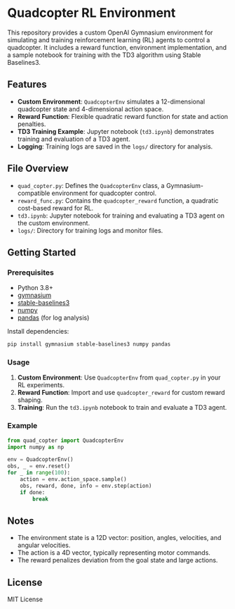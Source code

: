 # Quadcopter RL Environment

This repository provides a custom OpenAI Gymnasium environment for simulating and training reinforcement learning (RL) agents to control a quadcopter. It includes a reward function, environment implementation, and a sample notebook for training with the TD3 algorithm using Stable Baselines3.

## Features
- **Custom Environment**: `QuadcopterEnv` simulates a 12-dimensional quadcopter state and 4-dimensional action space.
- **Reward Function**: Flexible quadratic reward function for state and action penalties.
- **TD3 Training Example**: Jupyter notebook (`td3.ipynb`) demonstrates training and evaluation of a TD3 agent.
- **Logging**: Training logs are saved in the `logs/` directory for analysis.

## File Overview
- `quad_copter.py`: Defines the `QuadcopterEnv` class, a Gymnasium-compatible environment for quadcopter control.
- `reward_func.py`: Contains the `quadcopter_reward` function, a quadratic cost-based reward for RL.
- `td3.ipynb`: Jupyter notebook for training and evaluating a TD3 agent on the custom environment.
- `logs/`: Directory for training logs and monitor files.

## Getting Started

### Prerequisites
- Python 3.8+
- [gymnasium](https://github.com/Farama-Foundation/Gymnasium)
- [stable-baselines3](https://github.com/DLR-RM/stable-baselines3)
- [numpy](https://numpy.org/)
- [pandas](https://pandas.pydata.org/) (for log analysis)

Install dependencies:
```bash
pip install gymnasium stable-baselines3 numpy pandas
```

### Usage
1. **Custom Environment**: Use `QuadcopterEnv` from `quad_copter.py` in your RL experiments.
2. **Reward Function**: Import and use `quadcopter_reward` for custom reward shaping.
3. **Training**: Run the `td3.ipynb` notebook to train and evaluate a TD3 agent.

### Example
```python
from quad_copter import QuadcopterEnv
import numpy as np

env = QuadcopterEnv()
obs, _ = env.reset()
for _ in range(100):
    action = env.action_space.sample()
    obs, reward, done, info = env.step(action)
    if done:
        break
```

## Notes
- The environment state is a 12D vector: position, angles, velocities, and angular velocities.
- The action is a 4D vector, typically representing motor commands.
- The reward penalizes deviation from the goal state and large actions.

## License
MIT License
